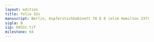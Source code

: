 ```yaml
---
layout: edition
title: folio 32v
manuscript: Berlin, Kupferstichkabinett 78 D 8 (olim Hamilton 337)
sigla: B
iip: b032v.tif
milestone: 64
---
```

